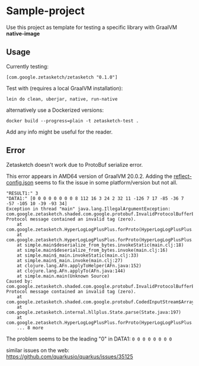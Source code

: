 # Sample-project

Use this project as template for testing a specific library with GraalVM **native-image**

## Usage

Currently testing:

    [com.google.zetasketch/zetasketch "0.1.0"]

Test with (requires a local GraalVM installation):

    lein do clean, uberjar, native, run-native

alternatively use a Dockerized versions:

    docker build --progress=plain -t zetasketch-test .

Add any info might be useful for the reader.


## Error

Zetasketch doesn't work due to ProtoBuf serialize error.

This error appears in AMD64 version of GraalVM 20.0.2. Adding the [reflect-config.json](./resources/META-INF/native-image/com.google/zetasketch/reflect-config.json) seems to fix the issue in some platform/version but not all.

```
"RESULT1:" 3
"DATA1:" [0 0 0 0 0 0 0 0 8 112 16 3 24 2 32 11 -126 7 17 -85 -36 7 -57 -105 10 -39 -93 34]
Exception in thread "main" java.lang.IllegalArgumentException: com.google.zetasketch.shaded.com.google.protobuf.InvalidProtocolBufferException: Protocol message contained an invalid tag (zero).
	at com.google.zetasketch.HyperLogLogPlusPlus.forProto(HyperLogLogPlusPlus.java:131)
	at com.google.zetasketch.HyperLogLogPlusPlus.forProto(HyperLogLogPlusPlus.java:119)
	at simple.main$deserialize_from_bytes.invokeStatic(main.clj:18)
	at simple.main$deserialize_from_bytes.invoke(main.clj:16)
	at simple.main$_main.invokeStatic(main.clj:33)
	at simple.main$_main.invoke(main.clj:27)
	at clojure.lang.AFn.applyToHelper(AFn.java:152)
	at clojure.lang.AFn.applyTo(AFn.java:144)
	at simple.main.main(Unknown Source)
Caused by: com.google.zetasketch.shaded.com.google.protobuf.InvalidProtocolBufferException: Protocol message contained an invalid tag (zero).
	at com.google.zetasketch.shaded.com.google.protobuf.CodedInputStream$ArrayDecoder.readTag(CodedInputStream.java:652)
	at com.google.zetasketch.internal.hllplus.State.parse(State.java:197)
	at com.google.zetasketch.HyperLogLogPlusPlus.forProto(HyperLogLogPlusPlus.java:128)
	... 8 more
```

The problem seems to be the leading "0" in DATA1: `0 0 0 0 0 0 0 0`

similar issues on the web: https://github.com/quarkusio/quarkus/issues/35125
